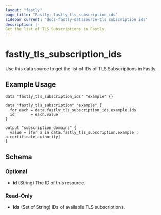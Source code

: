 ```yaml
---
layout: "fastly"
page_title: "Fastly: fastly_tls_subscription_ids"
sidebar_current: "docs-fastly-datasource-tls_subscription_ids"
description: |-
Get the list of TLS Subscriptions in Fastly.
---
```


# fastly_tls_subscription_ids

Use this data source to get the list of IDs of TLS Subscriptions in Fastly.

## Example Usage

```hcl
data "fastly_tls_subscription_ids" "example" {}

data "fastly_tls_subscription" "example" {
  for_each = data.fastly_tls_subscription_ids.example.ids
  id       = each.value
}

output "subscription_domains" {
  value = [for a in data.fastly_tls_subscription.example : a.certificate_authority]
}
```
<!-- schema generated by tfplugindocs -->
## Schema

### Optional

- **id** (String) The ID of this resource.

### Read-Only

- **ids** (Set of String) IDs of available TLS subscriptions.
